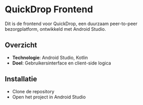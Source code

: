# QuickDrop Frontend

Dit is de frontend voor QuickDrop, een duurzaam peer-to-peer bezorgplatform, ontwikkeld met Android Studio.

## Overzicht

- **Technologie**: Android Studio, Kotlin
- **Doel**: Gebruikersinterface en client-side logica

## Installatie

- Clone de repository
- Open het project in Android Studio